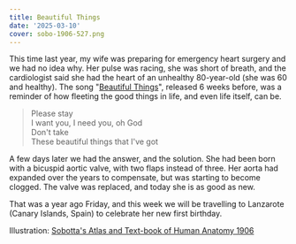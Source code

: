 ```yaml
---
title: Beautiful Things
date: '2025-03-10'
cover: sobo-1906-527.png
---
```


This time last year, my wife was preparing for emergency heart surgery and we had no idea why. Her pulse was racing, she was short of breath, and the cardiologist said she had the heart of an unhealthy 80-year-old (she was 60 and healthy). The song "[Beautiful Things](<https://en.wikipedia.org/wiki/Beautiful_Things_(Benson_Boone_song)>)", released 6 weeks before, was a reminder of how fleeting the good things in life, and even life itself, can be.

> Please stay  
> I want you, I need you, oh God  
> Don't take  
> These beautiful things that I've got

A few days later we had the answer, and the solution. She had been born with a bicuspid aortic valve, with two flaps instead of three. Her aorta had expanded over the years to compensate, but was starting to become clogged. The valve was replaced, and today she is as good as new.

That was a year ago Friday, and this week we will be travelling to Lanzarote (Canary Islands, Spain) to celebrate her new first birthday.

Illustration: [Sobotta's Atlas and Text-book of Human Anatomy 1906](https://commons.wikimedia.org/wiki/File:Sobo_1906_527.png)
